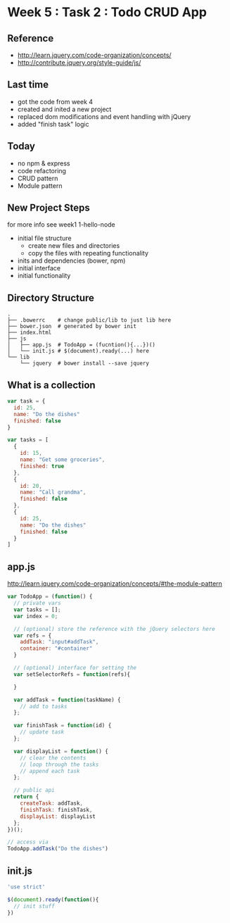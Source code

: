 # Week 5 : Task 2 : Todo CRUD App

## Reference
- http://learn.jquery.com/code-organization/concepts/
- http://contribute.jquery.org/style-guide/js/


## Last time
- got the code from week 4
- created and inited a new project
- replaced dom modifications and event handling with jQuery
- added "finish task" logic

## Today
- no npm & express
- code refactoring
- CRUD pattern
- Module pattern

## New Project Steps
for more info see week1 1-hello-node

- initial file structure
    - create new files and directories
    - copy the files with repeating functionality 
- inits and dependencies (bower, npm)
- initial interface 
- initial functionality


## Directory Structure

```
. 
├── .bowerrc    # change public/lib to just lib here
├── bower.json  # generated by bower init
├── index.html
├── js
│   ├── app.js  # TodoApp = (fucntion(){...})()
│   └── init.js # $(document).ready(...) here
└── lib
    └── jquery  # bower install --save jquery
```

## What is a collection

```js
var task = {
  id: 25,
  name: "Do the dishes"
  finished: false
}

var tasks = [
  {
    id: 15,
    name: "Get some groceries",
    finished: true
  },
  {
    id: 20,
    name: "Call grandma",
    finished: false
  },
  {
    id: 25,
    name: "Do the dishes"
    finished: false
  }
]
```

## app.js

http://learn.jquery.com/code-organization/concepts/#the-module-pattern

```js
var TodoApp = (function() {
  // private vars
  var tasks = [];
  var index = 0;

  // (optional) store the reference with the jQuery selectors here
  var refs = {
    addTask: "input#addTask",
    container: "#container"
  }

  // (optional) interface for setting the 
  var setSelectorRefs = function(refs){

  }

  var addTask = function(taskName) {
    // add to tasks
  };

  var finishTask = function(id) {
    // update task
  };

  var displayList = function() {
    // clear the contents
    // loop through the tasks
    // append each task
  };

  // public api
  return {
    createTask: addTask,
    finishTask: finishTask,
    displayList: displayList
  };
})();

// access via
TodoApp.addTask("Do the dishes")

```

## init.js

```js
'use strict'

$(document).ready(function(){
  // init stuff
})
```
